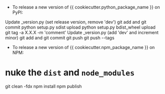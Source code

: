 - To release a new version of {{ cookiecutter.python_package_name  }} on PyPI:

Update _version.py (set release version, remove 'dev')
git add and git commit
python setup.py sdist upload
python setup.py bdist_wheel upload
git tag -a X.X.X -m 'comment'
Update _version.py (add 'dev' and increment minor)
git add and git commit
git push
git push --tags

- To release a new version of {{ cookiecutter.npm_package_name }} on NPM:

# nuke the  `dist` and `node_modules`
git clean -fdx
npm install
npm publish
